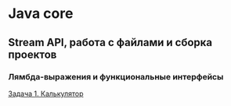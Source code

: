 # Java core 

## Stream API, работа с файлами и сборка проектов

### Лямбда-выражения и функциональные интерфейсы

[Задача 1. Калькулятор](https://github.com/ilk07/Calculator/tree/main/src)


